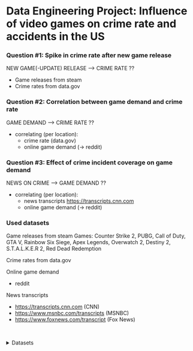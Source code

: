 # Data Engineering Project: Influence of video games on crime rate and accidents in the US

### Question #1: Spike in crime rate after new game release

NEW GAME(-UPDATE) RELEASE --> CRIME RATE ??
* Game releases from steam 
* Crime rates from data.gov

### Question #2: Correlation between game demand and crime rate

GAME DEMAND --> CRIME RATE ??
* correlating (per location):
  * crime rate (data.gov)
  * online game demand (-> reddit)

### Question #3: Effect of crime incident coverage on game demand

NEWS ON CRIME --> GAME DEMAND ??
* correlating (per location):
  * news transcripts https://transcripts.cnn.com
  * online game demand (-> reddit)


### Used datasets
Game releases from steam
Games: Counter Strike 2, PUBG, Call of Duty, GTA V, Rainbow Six Siege, Apex Legends, Overwatch 2, Destiny 2, S.T.A.L.K.E.R 2, Red Dead Redemption


Crime rates from data.gov


Online game demand
* reddit

News transcripts
* https://transcripts.cnn.com (CNN)
* https://www.msnbc.com/transcripts (MSNBC)
* https://www.foxnews.com/transcript (Fox News)



&nbsp;
&nbsp;

<details>

<summary>Datasets</summary>


#### Datapool A: Datasets for real-life events in the US (or different countries)
- ⁠Crime Rate Los Angeles, 2020-present: https://catalog.data.gov/dataset/crime-data-from-2020-to-present
- ⁠New York City: Motor Vehicle Collisions Crashes: https://catalog.data.gov/dataset/motor-vehicle-collisions-crashes
- New York City: NYPD Arrest Data (Year to Date): https://catalog.data.gov/dataset/nypd-arrest-data-year-to-date
- ⁠All US crime datasets: https://catalog.data.gov/dataset/?q=crime&sort=views_recent+desc&ext_location=&ext_bbox=&ext_prev_extent=
- France, Crimes et délits enregistrés par les services de gendarmerie et de police depuis 2012: https://www.data.gouv.fr/fr/datasets/crimes-et-delits-enregistres-par-les-services-de-gendarmerie-et-de-police-depuis-2012/
- ⁠All crime datasets by the German government: https://www.govdata.de/suche?q=Kriminalit%C3%A4t
- https://transcripts.cnn.com
- https://dataverse.harvard.edu/dataset.xhtml?persistentId=doi:10.7910/DVN/ISDPJU
- https://github.com/notnews/cnn_transcripts?tab=readme-ov-file
- reddit
- Mass shootings: Mass shootings googlen


#### Datapool B: Datasets for Game stats (e.g on steam, stats such as current player count)
- ⁠PC Video Games Steam Charts: https://steamdb.info/charts/
- GTA 5 Historical Player Data: https://steamdb.info/app/271590/charts/
- Counter Strike Historical Player Data: https://steamdb.info/app/730/charts/
- ⁠Collection of datasets or APIs for video games: https://github.com/leomaurodesenv/game-datasets
- ⁠Video Game Sales: https://www.kaggle.com/datasets/gregorut/videogamesales
- ⁠Video Game Synopsis: https://www.kaggle.com/datasets/maso0dahmed/video-games-data
- ⁠Wikipedia, list of best selling and their release date: https://en.wikipedia.org/wiki/List_of_best-selling_video_games
- ⁠Video Game Rating by ESRB: https://www.kaggle.com/datasets/imohtn/video-games-rating-by-esrb
- Video game and aggression data: https://rdrr.io/github/profandyfield/discovr/man/video_games.html

Final Datasets (for Games A,B,C...):
- current player count
- age restriction


</details>
